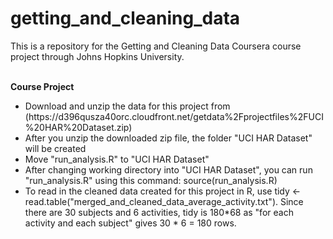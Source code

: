# getting_and_cleaning_data

This is a repository for the Getting and Cleaning Data Coursera course project through Johns Hopkins University.
              <br/>
              <br/>
  
  <strong> Course Project</strong>
     <br/>
  <ul>
  
 <li>Download and unzip the data for this project from (https://d396qusza40orc.cloudfront.net/getdata%2Fprojectfiles%2FUCI%20HAR%20Dataset.zip)</li>
 
 
 
 <li> After you unzip the downloaded zip file, the folder "UCI HAR Dataset"
 will be created</li>
 
  
 
 <li> Move "run_analysis.R" to "UCI HAR Dataset" </li>
     
 
 <li> After changing working directory into "UCI HAR Dataset", you can run "run_analysis.R" using this command: source(run_analysis.R)</li>
   
    
 
 <li> To read in the cleaned data created for this project in R, use
 tidy <- read.table("merged_and_cleaned_data_average_activity.txt"). Since there are 30 subjects and 6 activities, tidy is 180*68  as "for each activity and each subject" gives 30 * 6 = 180 rows.
 </li>
 
 </ul>